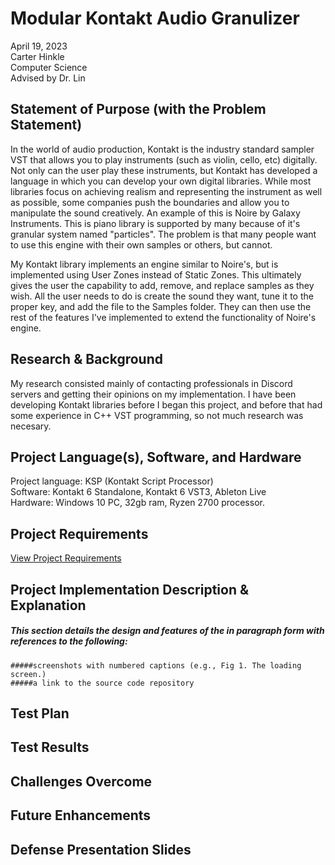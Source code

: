 # Modular Kontakt Audio Granulizer

April 19, 2023  
Carter Hinkle  
Computer Science  
Advised by Dr. Lin  


## Statement of Purpose (with the Problem Statement)
In the world of audio production, Kontakt is the industry standard sampler VST that allows you to play instruments (such as violin, cello, etc) digitally. Not only can the user play these instruments, but Kontakt has developed a language in which you can develop your own digital libraries. While most libraries focus on achieving realism and representing the instrument as well as possible, some companies push the boundaries and allow you to manipulate the sound creatively. An example of this is Noire by Galaxy Instruments. This is piano library is supported by many because of it's granular system named "particles". The problem is that many people want to use this engine with their own samples or others, but cannot.  
  
My Kontakt library implements an engine similar to Noire's, but is implemented using User Zones instead of Static Zones. This ultimately gives the user the capability to add, remove, and replace samples as they wish. All the user needs to do is create the sound they want, tune it to the proper key, and add the file to the Samples folder. They can then use the rest of the features I've implemented to extend the functionality of Noire's engine.  

## Research & Background
My research consisted mainly of contacting professionals in Discord servers and getting their opinions on my implementation. I have been developing Kontakt libraries before I began this project, and before that had some experience in C++ VST programming, so not much research was necesary.

## Project Language(s), Software, and Hardware
Project language: KSP (Kontakt Script Processor)  
Software: Kontakt 6 Standalone, Kontakt 6 VST3, Ableton Live  
Hardware: Windows 10 PC, 32gb ram, Ryzen 2700 processor.  

## Project Requirements
[View Project Requirements](/docs/Senior_Project_Requirements.md)

## Project Implementation Description & Explanation
  ##### This section details the design and features of the in paragraph form with references to the following:

    #####screenshots with numbered captions (e.g., Fig 1. The loading screen.)
    #####a link to the source code repository

## Test Plan

## Test Results

## Challenges Overcome



## Future Enhancements




## Defense Presentation Slides




